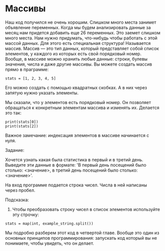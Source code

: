 # Массивы

Наш код получился не очень хорошим. Слишком много места занимет объявление переменных. Когда мы будем анализировать данные за месяц нам придется добавить еще 26 переменных. Это заемет слишком много места. Нам нужно придумать, что-нибудь чтобы работать с этой массой данных. Для этого есть специальная структура! Называется массив. Массив — это тип данных, который представляет собой список элементов, у каждого из которых есть свой порядковый номер. Вообще, в массиве можно хранить любые данные: строки, булевы значения, числа и даже другие массивы. Вы можете создать массив прямо в праграмме:

```
stats = [1, 2, 3, 4, 5]
```

Его можно создать с помощью квадратных скобках. А в них через запятую нужно указать элементы.

Мы сказали, что у элементов есть порядковый номер. Он позволяет обращаться к конкретным элементам массива и изменять их. Делается это так:

```
print(stats[0])
print(stats[2])
```

Важное замечание: индексация элементов в массиве начинается с нуля.

Задание: 

Хочется узнать какая была статистика в первый и в третий день. Выведите эти данные в формате: 'В первый день посещений было столько: <значение>, в третий день посещений было столько: <значение>'.

На вход программе подается строка чисел. Числа в ней написаны через пробел.

Подсказка: 

1. Чтобы преобразовать строку чисел в список элементов используйте эту строчку:

```
stats = map(int, example_string.split())
```

Мы подробно разберем этот код в четвертой главе. Вообще это один из основных принципов программирования: запускать код который вы не понимаете, чтобы увидеть, что он делает. 
